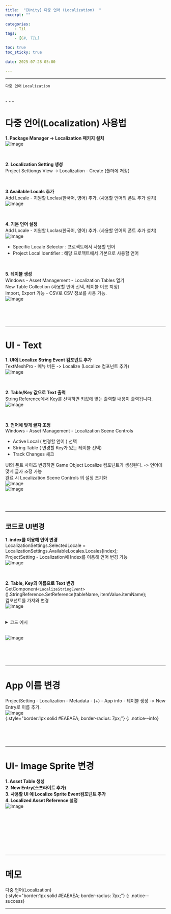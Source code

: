 ```yaml
---
title:  "[Unity] 다중 언어 (Localization)  "
excerpt: ""

categories:
    - Til
tags:
    - [C#, TIL]

toc: true
toc_sticky: true
 
date: 2025-07-28 05:00

---
```

- - -


`다중 언어` `Localization`

<br>
- - - 


# 다중 언어(Localization) 사용법

**1. Package Manager -> Localization 패키지 설치**  
![Image](https://github.com/levell1/levell1.github.io/blob/main/Image/Localization/local1.png?raw=true)   

<br>

**2. Localization Setting 생성**  
Project Settiongs View -> Localization - Create (폴더에 저장)  

<br>

**3.Available Locals 추가**  
Add Locale - 지원할 Loclas(한국어, 영어) 추가. (사용할 언어의 폰트 추가 설치)   
![Image](https://github.com/levell1/levell1.github.io/blob/main/Image/Localization/local2.png?raw=true)  

<br>

**4. 기본 언어 설정**  
Add Locale - 지원할 Loclas(한국어, 영어) 추가. (사용할 언어의 폰트 추가 설치)  
![Image](https://github.com/levell1/levell1.github.io/blob/main/Image/Localization/local3.png?raw=true)   
- Specific Locale Selector : 프로젝트에서 사용할 언어  
- Project Local Identifier : 해당 프로젝트에서 기본으로 사용할 언어

<br>

**5. 테이블 생성**  
Windows - Asset Management - Localization Tables 열기  
New Table Collection (사용할 언어 선택, 테이블 이름 지정)  
Import, Export 가능 - CSV로 CSV 정보를 사용 가능.  
![Image](https://github.com/levell1/levell1.github.io/blob/main/Image/Localization/local4.png?raw=true)   
   


<br><br><br>
- - - 

# UI - Text

**1. UI에 Localize String Event 컴포넌트 추가**  
TextMeshPro - 메뉴 버튼 -> Localize (Localize 컴포넌트 추가)  
![Image](https://github.com/levell1/levell1.github.io/blob/main/Image/Localization/local5.png?raw=true)  

<br>

**2. Table/Key 값으로  Text 출력**  
String Reference에서 Key를 선택하면 키값에 맞는 출력할 내용이 출력됩니다.  
![Image](https://github.com/levell1/levell1.github.io/blob/main/Image/Localization/local6.png?raw=true)  

<br>

**3. 언어에 맞게 글자 조정**  
Windows - Asset Management - Localization Scene Controls  
- Active Local ( 변경할 언어 ) 선택  
- String Table ( 변경할 Key가 있는 테이블 선택)  
- Track Changes 체크  

UI의 폰트 사이즈 변경하면 Game Object Localize 컴포넌트가 생성된다. -> 언어에 맞게 글자 조정 가능  
완료 시 Localization Scene Controls 의 설정 초기화  
![Image](https://github.com/levell1/levell1.github.io/blob/main/Image/Localization/local11.png?raw=true)  
![Image](https://github.com/levell1/levell1.github.io/blob/main/Image/Localization/local12.png?raw=true)  

<br><br>
- - - 

## 코드로 UI변경

**1. index를 이용해 언어 변경**  
LocalizationSettings.SelectedLocale = LocalizationSettings.AvailableLocales.Locales[index];  
ProjectSetting - Localization에 Index를 이용해 언어 변경 가능  
![Image](https://github.com/levell1/levell1.github.io/blob/main/Image/Localization/local7.png?raw=true)  

<br>

**2. Table, Key의 이름으로 Text 변경**  
GetComponent`<LocalizeStringEvent>`().StringReference.SetReference(tableName, itemValue.itemName);  
컴포넌트를 가져와 변경  
![Image](https://github.com/levell1/levell1.github.io/blob/main/Image/Localization/local8.png?raw=true)  

<br>

<details>
<summary>코드 예시</summary>
<div class="notice--primary" markdown="1"> 

```c# 
// 언어 토글
void OnClickLocalChangeButton()
{
    var locales = LocalizationSettings.AvailableLocales.Locales;
    LocalizationSettings.SelectedLocale =
        LocalizationSettings.SelectedLocale == locales[0] ? locales[1] : locales[0];
}


public void LocalizeTextString(string tableName, string keyName)
{
    GetText((int)Texts.LoadingText).GetComponent<LocalizeStringEvent>().StringReference
        .SetReference(tableName, keyName);
}

// TestTable - Test key 로 출력
void OnClickChangeTestButton()
{
    LocalizeTextString("TestTable", "Test_Key");
}

// TestTable - Loading key 로 출력
void OnClickChangeLoadingButton()
{
    LocalizeTextString("TestTable", "Loading_Key");
}
```
</div>
</details>

<br>

![Image](https://github.com/levell1/levell1.github.io/blob/main/Image/Localization/local9.png?raw=true)  

<br><br><br>
- - - 

# App 이름 변경  
ProjectSetting - Localization - Metadata - (+) - App info - 테이블 생성 -> New Entry로 이름 추가.  
![Image](https://github.com/levell1/levell1.github.io/blob/main/Image/Localization/local10.png?raw=true)  
{:style="border:1px solid #EAEAEA; border-radius: 7px;"}
{: .notice--info}   

<br><br><br>
- - - 

# UI- Image Sprite 변경 
**1. Asset Table 생성**  
**2. New Entry(스프라이트 추가)**  
**3. 사용할 UI 에 Localize Sprite Event컴포넌트 추가**  
**4. Localized Asset Reference 설정**  
![Image](https://github.com/levell1/levell1.github.io/blob/main/Image/Localization/local13.png?raw=true)  


<br>

<br><br><br><br><br>
- - - 


# 메모
다중 언어(Localization)  
{:style="border:1px solid #EAEAEA; border-radius: 7px;"}
{: .notice--success}  

- - -